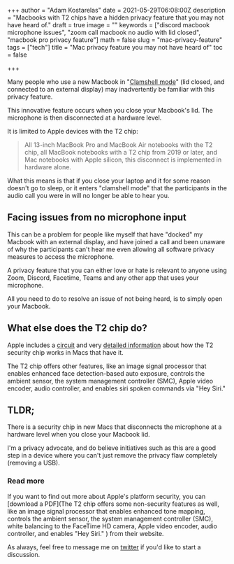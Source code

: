 +++
author = "Adam Kostarelas"
date = 2021-05-29T06:08:00Z
description = "Macbooks with T2 chips have a hidden privacy feature that you may not have heard of."
draft = true
image = ""
keywords = ["discord macbook microphone issues", "zoom call macbook no audio with lid closed", "macbook pro privacy feature"]
math = false
slug = "mac-privacy-feature"
tags = ["tech"]
title = "Mac privacy feature you may not have heard of"
toc = false

+++

Many people who use a new Macbook in "[Clamshell mode](https://support.apple.com/en-au/HT201834)" (lid closed, and connected to an external display) may inadvertently be familiar with this privacy feature.

This innovative feature occurs when you close your Macbook's lid. The microphone is then disconnected at a hardware level.

It is limited to Apple devices with the T2 chip:

> All 13-inch MacBook Pro and MacBook Air notebooks with the T2 chip, all MacBook notebooks with a T2 chip from 2019 or later, and Mac notebooks with Apple silicon, this disconnect is implemented in hardware alone.

What this means is that if you close your laptop and it for some reason doesn't go to sleep, or it enters "clamshell mode" that the participants in the audio call you were in will no longer be able to hear you.

## Facing issues from no microphone input

This can be a problem for people like myself that have "docked" my Macbook with an external display, and have joined a call and been unaware of why the participants can't hear me even allowing all software privacy measures to access the microphone.

A privacy feature that you can either love or hate is relevant to anyone using Zoom, Discord, Facetime, Teams and any other app that uses your microphone.

All you need to do to resolve an issue of not being heard, is to simply open your Macbook.

## What else does the T2 chip do?

Apple includes a [circuit](https://help.apple.com/assets/5E85E50A094622E7303B3BD6/5E85E511094622E7303B3BDF/en_US/9be65d86e896fa36509213632a838816.png) and very [detailed information](https://support.apple.com/en-au/guide/security/secbbd20b00b/web) about how the T2 security chip works in Macs that have it.

The T2 chip offers other features, like an image signal processor that enables enhanced face detection-based auto exposure, controls the ambient sensor, the system management controller (SMC), Apple video encoder, audio controller, and enables siri spoken commands via "Hey Siri."

## TLDR;

There is a security chip in new Macs that disconnects the microphone at a hardware level when you close your Macbook lid.

I'm a privacy advocate, and do believe initiatives such as this are a good step in a device where you can't just remove the privacy flaw completely (removing a USB).

### Read more

If you want to find out more about Apple's platform security, you can [download a PDF](The T2 chip offers some non-security features as well, like an image signal processor that enables enhanced tone mapping, controls the ambient sensor, the system management controller (SMC), white balancing to the FaceTime HD camera, Apple video encoder, audio controller, and enables "Hey Siri." ) from their website.

As always, feel free to message me on [twitter](https://twitter.com/adamxweb) if you'd like to start a discussion.